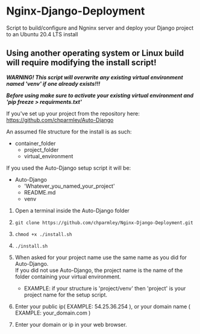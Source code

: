 # Nginx-Django-Deployment
Script to build/configure and Ngninx server and deploy your Django project to an Ubuntu 20.4 LTS install

Using another operating system or Linux build will require modifying the install script!
----------------------------------------------------------------------------------------

   ***WARNING! This script will overwrite any existing virtual environment named 'venv' if one already exists!!!***

   ***Before using make sure to activate your existing virtual environment and 'pip freeze > requirments.txt'***

If you've set up your project from the repository here:
https://github.com/chparmley/Auto-Django

   An assumed file structure for the install is as such:
   - container_folder
     - project_folder
     - virtual_environment

If you used the Auto-Django setup script it will be:  
- Auto-Django
  - 'Whatever_you_named_your_project'  
  - README.md  
  - venv  

 1. Open a terminal inside the Auto-Django folder 
 2. `git clone https://github.com/chparmley/Nginx-Django-Deployment.git`
 3. `chmod +x ./install.sh`
 4. `./install.sh`
 5. When asked for your project name use the same name as you did for Auto-Django.  
    If you did not use Auto-Django, the project name is the name of the folder containing your virtual environment.  
    - EXAMPLE: if your structure is 'project/venv' then 'project' is your project name for the setup script.
       

 6. Enter your public ip( EXAMPLE: 54.25.36.254 ), or your domain name ( EXAMPLE: your_domain.com )

 7. Enter your domain or ip in your web browser.

